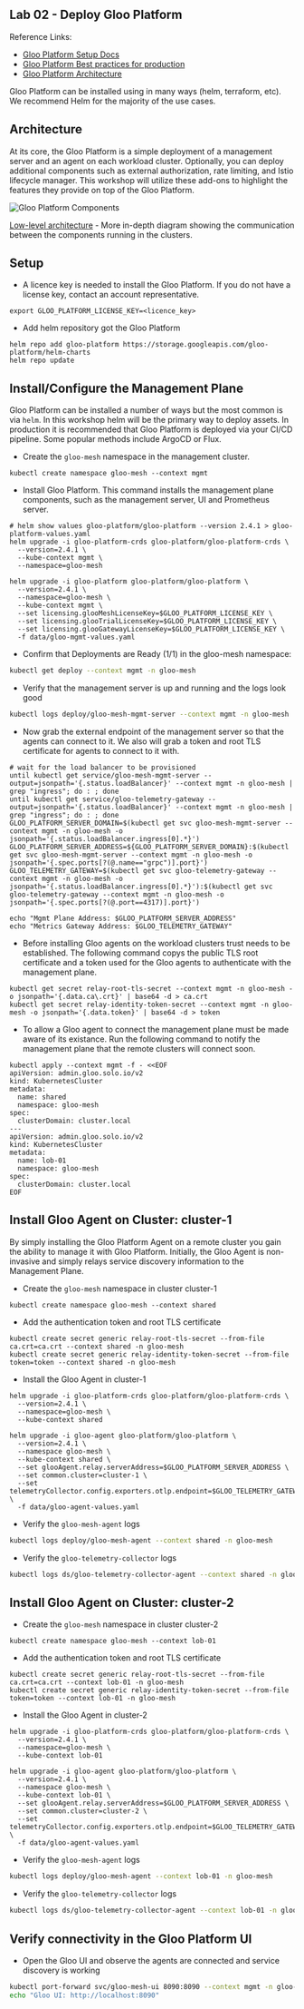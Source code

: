 ## Lab 02 - Deploy Gloo Platform <a name="lab-02---deploy-gloo-platform-"></a>

Reference Links:
* [Gloo Platform Setup Docs](https://docs.solo.io/gloo-mesh-enterprise/latest/setup/)
* [Gloo Platform Best practices for production](https://docs.solo.io/gloo-mesh-enterprise/latest/setup/prod/recommended_setup/)
* [Gloo Platform Architecture](https://docs.solo.io/gloo-mesh-enterprise/main/concepts/platform/architecture/)

Gloo Platform can be installed using in many ways (helm, terraform, etc). We recommend Helm for the majority of the use cases.

## Architecture

At its core, the Gloo Platform is a simple deployment of a management server and an agent on each workload cluster. Optionally, you can deploy additional components such as external authorization, rate limiting, and Istio lifecycle manager. This workshop will utilize these add-ons to highlight the features they provide on top of the Gloo Platform.

![Gloo Platform Components](images/gloo-platform-simplified.png)

[Low-level architecture](images/gloo-platform-network-arch.png) - More in-depth diagram showing the communication between the components running in the clusters.

## Setup

* A licence key is needed to install the Gloo Platform. If you do not have a license key, contact an account representative. 
```shell
export GLOO_PLATFORM_LICENSE_KEY=<licence_key>
```

* Add helm repository got the Gloo Platform
```shell
helm repo add gloo-platform https://storage.googleapis.com/gloo-platform/helm-charts
helm repo update
```

## Install/Configure the Management Plane

Gloo Platform can be installed a number of ways but the most common is via `helm`. In this workshop helm will be the primary way to deploy assets. In production it is recommended that Gloo Platform is deployed via your CI/CD pipeline. Some popular methods include ArgoCD or Flux.

* Create the `gloo-mesh` namespace in the management cluster.
```shell
kubectl create namespace gloo-mesh --context mgmt
```

* Install Gloo Platform. This command installs the management plane components, such as the management server, UI and Prometheus server.
```shell
# helm show values gloo-platform/gloo-platform --version 2.4.1 > gloo-platform-values.yaml
helm upgrade -i gloo-platform-crds gloo-platform/gloo-platform-crds \
  --version=2.4.1 \
  --kube-context mgmt \
  --namespace=gloo-mesh

helm upgrade -i gloo-platform gloo-platform/gloo-platform \
  --version=2.4.1 \
  --namespace=gloo-mesh \
  --kube-context mgmt \
  --set licensing.glooMeshLicenseKey=$GLOO_PLATFORM_LICENSE_KEY \
  --set licensing.glooTrialLicenseKey=$GLOO_PLATFORM_LICENSE_KEY \
  --set licensing.glooGatewayLicenseKey=$GLOO_PLATFORM_LICENSE_KEY \
  -f data/gloo-mgmt-values.yaml
```

* Confirm that Deployments are Ready (1/1) in the gloo-mesh namespace: 
```bash
kubectl get deploy --context mgmt -n gloo-mesh
```

* Verify that the management server is up and running and the logs look good
```bash
kubectl logs deploy/gloo-mesh-mgmt-server --context mgmt -n gloo-mesh
```

* Now grab the external endpoint of the management server so that the agents can connect to it. We also will grab a token and root TLS certificate for agents to connect to it with. 
```shell
# wait for the load balancer to be provisioned
until kubectl get service/gloo-mesh-mgmt-server --output=jsonpath='{.status.loadBalancer}' --context mgmt -n gloo-mesh | grep "ingress"; do : ; done
until kubectl get service/gloo-telemetry-gateway --output=jsonpath='{.status.loadBalancer}' --context mgmt -n gloo-mesh | grep "ingress"; do : ; done
GLOO_PLATFORM_SERVER_DOMAIN=$(kubectl get svc gloo-mesh-mgmt-server --context mgmt -n gloo-mesh -o jsonpath='{.status.loadBalancer.ingress[0].*}')
GLOO_PLATFORM_SERVER_ADDRESS=${GLOO_PLATFORM_SERVER_DOMAIN}:$(kubectl get svc gloo-mesh-mgmt-server --context mgmt -n gloo-mesh -o jsonpath='{.spec.ports[?(@.name=="grpc")].port}')
GLOO_TELEMETRY_GATEWAY=$(kubectl get svc gloo-telemetry-gateway --context mgmt -n gloo-mesh -o jsonpath='{.status.loadBalancer.ingress[0].*}'):$(kubectl get svc gloo-telemetry-gateway --context mgmt -n gloo-mesh -o jsonpath='{.spec.ports[?(@.port==4317)].port}')

echo "Mgmt Plane Address: $GLOO_PLATFORM_SERVER_ADDRESS"
echo "Metrics Gateway Address: $GLOO_TELEMETRY_GATEWAY"
```
* Before installing Gloo agents on the workload clusters trust needs to be established. The following command copys the public TLS root certificate and a token used for the Gloo agents to authenticate with the management plane.
```shell
kubectl get secret relay-root-tls-secret --context mgmt -n gloo-mesh -o jsonpath='{.data.ca\.crt}' | base64 -d > ca.crt
kubectl get secret relay-identity-token-secret --context mgmt -n gloo-mesh -o jsonpath='{.data.token}' | base64 -d > token
```

* To allow a Gloo agent to connect the management plane must be made aware of its existance. Run the following command to notify the management plane that the remote clusters will connect soon. 
```shell
kubectl apply --context mgmt -f - <<EOF
apiVersion: admin.gloo.solo.io/v2
kind: KubernetesCluster
metadata:
  name: shared
  namespace: gloo-mesh
spec:
  clusterDomain: cluster.local
---
apiVersion: admin.gloo.solo.io/v2
kind: KubernetesCluster
metadata:
  name: lob-01
  namespace: gloo-mesh
spec:
  clusterDomain: cluster.local
EOF
```

## Install Gloo Agent on Cluster: cluster-1

By simply installing the Gloo Platform Agent on a remote cluster you gain the ability to manage it with Gloo Platform. Initially, the Gloo Agent is non-invasive and simply relays service discovery information to the Management Plane.
* Create the `gloo-mesh` namespace in cluster cluster-1
```shell
kubectl create namespace gloo-mesh --context shared
```

* Add the authentication token and root TLS certificate
```shell
kubectl create secret generic relay-root-tls-secret --from-file ca.crt=ca.crt --context shared -n gloo-mesh
kubectl create secret generic relay-identity-token-secret --from-file token=token --context shared -n gloo-mesh
```
* Install the Gloo Agent in cluster-1
```shell
helm upgrade -i gloo-platform-crds gloo-platform/gloo-platform-crds \
  --version=2.4.1 \
  --namespace=gloo-mesh \
  --kube-context shared

helm upgrade -i gloo-agent gloo-platform/gloo-platform \
  --version=2.4.1 \
  --namespace gloo-mesh \
  --kube-context shared \
  --set glooAgent.relay.serverAddress=$GLOO_PLATFORM_SERVER_ADDRESS \
  --set common.cluster=cluster-1 \
  --set telemetryCollector.config.exporters.otlp.endpoint=$GLOO_TELEMETRY_GATEWAY \
  -f data/gloo-agent-values.yaml
```

* Verify the `gloo-mesh-agent` logs
```bash
kubectl logs deploy/gloo-mesh-agent --context shared -n gloo-mesh
```

* Verify the `gloo-telemetry-collector` logs
```bash
kubectl logs ds/gloo-telemetry-collector-agent --context shared -n gloo-mesh
```

## Install Gloo Agent on Cluster: cluster-2

* Create the `gloo-mesh` namespace in cluster cluster-2
```shell
kubectl create namespace gloo-mesh --context lob-01
```

* Add the authentication token and root TLS certificate
```shell
kubectl create secret generic relay-root-tls-secret --from-file ca.crt=ca.crt --context lob-01 -n gloo-mesh
kubectl create secret generic relay-identity-token-secret --from-file token=token --context lob-01 -n gloo-mesh
```
* Install the Gloo Agent in cluster-2
```shell
helm upgrade -i gloo-platform-crds gloo-platform/gloo-platform-crds \
  --version=2.4.1 \
  --namespace=gloo-mesh \
  --kube-context lob-01

helm upgrade -i gloo-agent gloo-platform/gloo-platform \
  --version=2.4.1 \
  --namespace gloo-mesh \
  --kube-context lob-01 \
  --set glooAgent.relay.serverAddress=$GLOO_PLATFORM_SERVER_ADDRESS \
  --set common.cluster=cluster-2 \
  --set telemetryCollector.config.exporters.otlp.endpoint=$GLOO_TELEMETRY_GATEWAY \
  -f data/gloo-agent-values.yaml
```

* Verify the `gloo-mesh-agent` logs
```bash
kubectl logs deploy/gloo-mesh-agent --context lob-01 -n gloo-mesh
```

* Verify the `gloo-telemetry-collector` logs
```bash
kubectl logs ds/gloo-telemetry-collector-agent --context lob-01 -n gloo-mesh
```

## Verify connectivity in the Gloo Platform UI
* Open the Gloo UI and observe the agents are connected and service discovery is working
```bash
kubectl port-forward svc/gloo-mesh-ui 8090:8090 --context mgmt -n gloo-mesh
echo "Gloo UI: http://localhost:8090"
```
